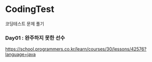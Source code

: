# CodingTest
코딩테스트 문제 풀기

### Day01 : 완주하지 못한 선수
<https://school.programmers.co.kr/learn/courses/30/lessons/42576?language=java>
